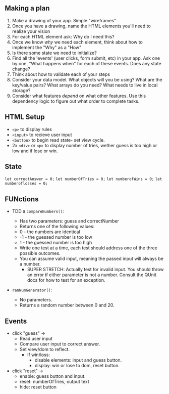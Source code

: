 ## Making a plan
1) Make a drawing of your app. Simple "wireframes"
2) Once you have a drawing, name the HTML elements you'll need to realize your vision
3) For each HTML element ask: Why do I need this?
4) Once we know _why_ we need each element, think about how to implement the "Why" as a "How"
5) Is there some state we need to initialize?
6) Find all the 'events' (user clicks, form submit, etc) in your app. Ask one by one, "What happens when" for each of these events. Does any state change?
7) Think about how to validate each of your steps
8) Consider your data model. What objects will you be using? What are the key/value pairs? What arrays do you need? What needs to live in local storage?
9) Consider what features _depend_ on what other features. Use this dependency logic to figure out what order to complete tasks.

## HTML Setup
 - `<p>` to display rules
 - `<input>` to recieve user input
 - `<button>` to begin  read state- set view cycle.
 - 2x `<div>` or `<p>` to display number of tries, wether guess is too high or low and if lose or win.

 ## State
 `let correctAnswer = 0;`
 `let numberOfTries = 0;`
 `let numberofWins = 0;`
 `let numberoflosses = 0;`

 ## FUNctions
- TDD a `compareNumbers()`:
    - Has two parameters: guess and correctNumber
    - Returns one of the following values:
    - 0 - the numbers are identical
    - -1 - the guessed number is too low
    - 1 - the guessed number is too high
    - Write one test at a time, each test should address one of the three possible outcomes.
    - You can assume valid input, meaning the passed input will always be a number.
        - SUPER STRETCH: Actually test for invalid input. You should throw an error if either parameter is not a number. Consult the QUnit docs for how to test for an exception.

- `ranNumGenerator()`:
    - No parameters.
    - Returns a random number between 0 and 20.

 ## Events 
 - click "guess" ->
    - Read user input
    - Compare user input to correct answer.
    - Set view/dom to reflect.
        - If win/loss: 
            - disable elements: input and guess button.
            - display: win or lose to dom, reset button.
- click "reset" ->
    - enable: guess button and input.
    - reset: numberOfTries, output text
    - hide: reset button